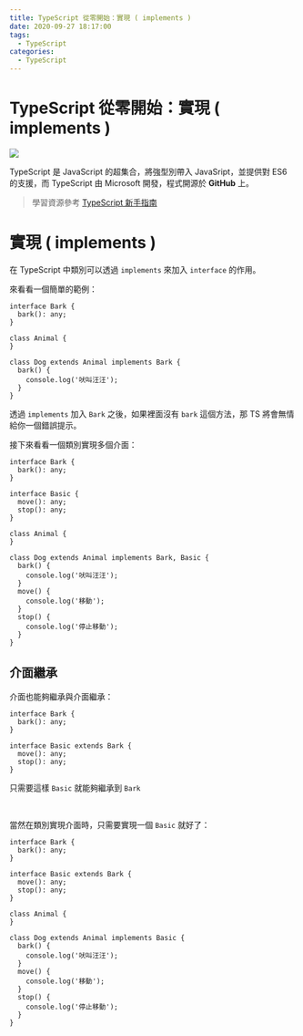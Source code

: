 ```yaml
---
title: TypeScript 從零開始：實現 ( implements )
date: 2020-09-27 18:17:00
tags:
  - TypeScript
categories: 
  - TypeScript
---
```


# TypeScript 從零開始：實現 ( implements )

![](https://firebasestorage.googleapis.com/v0/b/cheetoblog-8edf4.appspot.com/o/TypeScript%2FXZBuk51.png?alt=media&token=190cc704-893e-4dea-ac8c-65043a94280d)

TypeScript 是 JavaScript 的超集合，將強型別帶入 JavaSript，並提供對 ES6 的支援，而 TypeScript 由 Microsoft 開發，程式開源於 **GitHub** 上。

> 學習資源參考 [TypeScript 新手指南](https://willh.gitbook.io/typescript-tutorial/)

<!--more-->

# 實現 ( implements )

在 TypeScript 中類別可以透過 `implements` 來加入 `interface` 的作用。 

來看看一個簡單的範例：

```
interface Bark {
  bark(): any;
}

class Animal {
}

class Dog extends Animal implements Bark {
  bark() {
    console.log('吠叫汪汪');
  }
}
```

透過 `implements` 加入 `Bark` 之後，如果裡面沒有 `bark` 這個方法，那 TS 將會無情給你一個錯誤提示。

接下來看看一個類別實現多個介面：

```
interface Bark {
  bark(): any;
}

interface Basic {
  move(): any;
  stop(): any;
}

class Animal {
}

class Dog extends Animal implements Bark, Basic {
  bark() {
    console.log('吠叫汪汪');
  }
  move() {
    console.log('移動');
  }
  stop() {
    console.log('停止移動');
  }
}
```

## 介面繼承

介面也能夠繼承與介面繼承：

```
interface Bark {
  bark(): any;
}

interface Basic extends Bark {
  move(): any;
  stop(): any;
}
```

只需要這樣 `Basic` 就能夠繼承到 `Bark`

<br>

當然在類別實現介面時，只需要實現一個 `Basic` 就好了：

```
interface Bark {
  bark(): any;
}

interface Basic extends Bark {
  move(): any;
  stop(): any;
}

class Animal {
}

class Dog extends Animal implements Basic {
  bark() {
    console.log('吠叫汪汪');
  }
  move() {
    console.log('移動');
  }
  stop() {
    console.log('停止移動');
  }
}
```